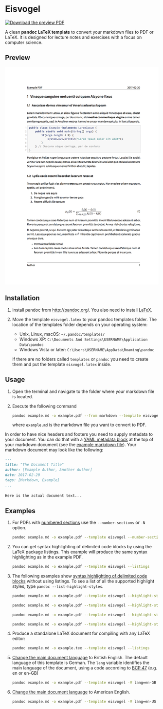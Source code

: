 # Eisvogel

[![Download the preview PDF](https://img.shields.io/badge/download-example_PDF-green.svg)](example/example.pdf)

A clean **pandoc LaTeX template** to convert your markdown files to PDF or LaTeX. It is designed for lecture notes and exercises with a focus on computer science.

## Preview

[![A preview of a PDF rendered with the Eisvogel template.](example/example.png)](example/example.pdf)

## Installation

1. Install pandoc from <http://pandoc.org/>. You also need to install [LaTeX](https://en.wikibooks.org/wiki/LaTeX/Installation#Distributions).
2. Move the template `eisvogel.latex` to your pandoc templates folder. The location of the templates folder depends on your operating system:
	- Unix, Linux, macOS: `~/.pandoc/templates/`
	- Windows XP: `C:\Documents And Settings\USERNAME\Application Data\pandoc`
	- Windows Vista or later: `C:\Users\USERNAME\AppData\Roaming\pandoc`
	
	If there are no folders called `templates` or `pandoc` you need to create them and put the template `eisvogel.latex` inside.

## Usage

1. Open the terminal and navigate to the folder where your markdown file is located.
2. Execute the following command
    
    ```bash
    pandoc example.md -o example.pdf --from markdown --template eisvogel --listings --latexmathml
    ```
    
    where `example.md` is the markdown file you want to convert to PDF.

In order to have nice headers and footers you need to supply metadata to your document. You can do that with a [YAML metadata block](http://pandoc.org/MANUAL.html#extension-yaml_metadata_block) at the top of your markdown document (see the [example markdown file](example/example.md)). Your markdown document may look like the following:

```markdown
---
title: "The Document Title"
author: [Example Author, Another Author]
date: 2017-02-20
tags: [Markdown, Example]
...

Here is the actual document text...
```

## Examples

1. For PDFs with [numbered sections](options-affecting-specific-writers) use the `--number-sections` or `-N` option.
	
	```bash
	pandoc example.md -o example.pdf --template eisvogel --number-sections --listings
	```
2. You can get syntax highlighting of delimited code blocks by using the LaTeX package listings. This example will produce the same syntax highlighting as in the example PDF.
	
	```bash
	pandoc example.md -o example.pdf --template eisvogel --listings
	```
3. The following examples show [syntax highlighting of delimited code blocks](http://pandoc.org/MANUAL.html#syntax-highlighting) without using listings. To see a list of all the supported highlight styles, type `pandoc --list-highlight-styles`.
	
	```bash
	pandoc example.md -o example.pdf --template eisvogel --highlight-style pygments
	```
	```bash
	pandoc example.md -o example.pdf --template eisvogel --highlight-style kate
	```
	```bash
	pandoc example.md -o example.pdf --template eisvogel --highlight-style espresso
	```
	```bash
	pandoc example.md -o example.pdf --template eisvogel --highlight-style tango
	```
4. Produce a standalone LaTeX document for compiling with any LaTeX editor:
	
	```bash
	pandoc example.md -o example.tex --template eisvogel --listings
	```
5. [Change the main document language](http://pandoc.org/MANUAL.html#language-variables) to British English. The default language of this template is German. The `lang` variable identifies the main language of the document, using a code according to [BCP 47](https://tools.ietf.org/html/bcp47) (e.g. en or en-GB)
	
	```bash
	pandoc example.md -o example.pdf --template eisvogel -V lang=en-GB
	```
5. [Change the main document language](http://pandoc.org/MANUAL.html#language-variables) to American English.
	
	```bash
	pandoc example.md -o example.pdf --template eisvogel -V lang=en-US
	```